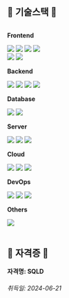 
<div align="left">

<br>

    
## 🔨 기술스택 🔨
<div style="display:flex; flex-direction:column; align-items:flex-start;">
    <!-- Frontend -->
    <p><strong>Frontend</strong></p>
    <div>
        <img src="https://img.shields.io/badge/html5-E34F26?style=for-the-badge&logo=html5&logoColor=white"> 
        <img src="https://img.shields.io/badge/css-1572B6?style=for-the-badge&logo=css3&logoColor=white"> 
        <img src="https://img.shields.io/badge/javascript-F7DF1E?style=for-the-badge&logo=javascript&logoColor=black"> 
        <img src="https://img.shields.io/badge/bootstrap-7952B3?style=for-the-badge&logo=bootstrap&logoColor=white">
        <br>
        <img src="https://img.shields.io/badge/react-61DAFB?style=for-the-badge&logo=react&logoColor=white">
        <img src="https://img.shields.io/badge/Vue-4FC08D?style=for-the-badge&logo=vuedotjs&logoColor=white">
    </div>
    <!-- Backend -->
    <p><strong>Backend</strong></p>
    <div>
        <img src="https://img.shields.io/badge/Java-007396?style=for-the-badge&logo=Java&logoColor=white"> 
        <img src="https://img.shields.io/badge/Spring-6DB33F?style=for-the-badge&logo=spring&logoColor=white"> 
        <img src="https://img.shields.io/badge/Spring Boot-6DB33F?style=for-the-badge&logo=spring boot&logoColor=white"> 
        <img src="https://img.shields.io/badge/Node.js-5FA04E?style=for-the-badge&logo=nodedotjs&logoColor=white"> 
    </div>
    <!-- Database -->
    <p><strong>Database</strong></p>
    <div>
        <img src="https://img.shields.io/badge/oracle-F80000?style=for-the-badge&logo=oracle&logoColor=white"> 
        <img src="https://img.shields.io/badge/mysql-4479A1?style=for-the-badge&logo=mysql&logoColor=white"> 
    </div>
    <!-- Server -->
    <p><strong>Server</strong></p>
    <div>
        <img src="https://img.shields.io/badge/linux-FCC624?style=for-the-badge&logo=linux&logoColor=black"> 
        <img src="https://img.shields.io/badge/apache tomcat-F8DC75?style=for-the-badge&logo=apachetomcat&logoColor=black">
        <img src="https://img.shields.io/badge/nginx-009639?style=for-the-badge&logo=nginx&logoColor=white">
    </div>
    <!-- Cloud -->
    <p><strong>Cloud</strong></p>
    <div>
        <img src="https://img.shields.io/badge/AWS-232F3E?style=for-the-badge&logo=amazonwebservices&logoColor=white"> 
        <img src="https://img.shields.io/badge/GCP-4285F4?style=for-the-badge&logo=googlecloud&logoColor=white"> 
        <img src="https://img.shields.io/badge/vercel-000?style=for-the-badge&logo=vercel&logoColor=white"> 
    </div>
    <!-- Others -->
    <p><strong>DevOps</strong></p>
    <div>
         <img src="https://img.shields.io/badge/GitHub-181717?style=for-the-badge&logo=github&logoColor=white"> 
         <img src="https://img.shields.io/badge/Docker-2496ED?style=for-the-badge&logo=docker&logoColor=white"> 
         <img src="https://img.shields.io/badge/Github actions-2088FF?style=for-the-badge&logo=githubactions&logoColor=white"> 
    </div>
    <!-- Others -->
    <p><strong>Others</strong></p>
    <div>
        <img src="https://img.shields.io/badge/python-3776AB?style=for-the-badge&logo=python&logoColor=white"> 
    </div>
    <br>
</div>

## 🏅 자격증 🏅
<div style="display:flex; flex-direction:column; align-items:flex-start;">
    <div>
        <span><strong>자격명: SQLD</strong></span><br>
        <span><h6>취득일: 2024-06-21</h6></span>
    </div>
</div>
